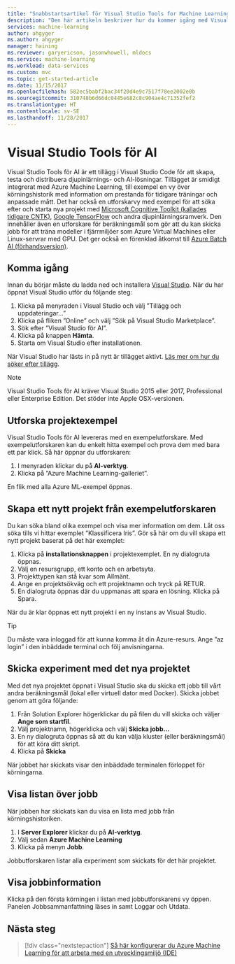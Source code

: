 ```yaml
---
title: "Snabbstartsartikel för Visual Studio Tools for Machine Learning på Azure | Microsoft Docs"
description: "Den här artikeln beskriver hur du kommer igång med Visual Studio Tools for Machine Learning, från att skapa ett experiment, träna en modell och operationalisera en webbtjänst."
services: machine-learning
author: ahgyger
ms.author: ahgyger
manager: haining
ms.reviewer: garyericson, jasonwhowell, mldocs
ms.service: machine-learning
ms.workload: data-services
ms.custom: mvc
ms.topic: get-started-article
ms.date: 11/15/2017
ms.openlocfilehash: 582ec5babf2bac34f20d4e9c7517f78ee2002e0b
ms.sourcegitcommit: 310748b6d66dc0445e682c8c904ae4c71352fef2
ms.translationtype: HT
ms.contentlocale: sv-SE
ms.lasthandoff: 11/28/2017
---
```

# <a name="visual-studio-tools-for-ai"></a>Visual Studio Tools för AI
Visual Studio Tools för AI är ett tillägg i Visual Studio Code för att skapa, testa och distribuera djupinlärnings- och AI-lösningar. Tillägget är smidigt integrerat med Azure Machine Learning, till exempel en vy över körningshistorik med information om prestanda för tidigare träningar och anpassade mått. Det har också en utforskarvy med exempel för att söka efter och starta nya projekt med [Microsoft Cognitive Toolkit (kallades tidigare CNTK)](http://www.microsoft.com/en-us/cognitive-toolkit), [Google TensorFlow](https://www.tensorflow.org) och andra djupinlärningsramverk. Den innehåller även en utforskare för beräkningsmål som gör att du kan skicka jobb för att träna modeller i fjärrmiljöer som Azure Virtual Machines eller Linux-servrar med GPU. Det ger också en förenklad åtkomst till [Azure Batch AI (förhandsversion)](https://docs.microsoft.com/en-us/azure/batch-ai/).
 
## <a name="getting-started"></a>Komma igång 
Innan du börjar måste du ladda ned och installera [Visual Studio](https://www.visualstudio.com/downloads/). När du har öppnat Visual Studio utför du följande steg:
1. Klicka på menyraden i Visual Studio och välj ”Tillägg och uppdateringar...”
2. Klicka på fliken ”Online” och välj ”Sök på Visual Studio Marketplace”.
3. Sök efter ”Visual Studio för AI”. 
3. Klicka på knappen **Hämta**. 
4. Starta om Visual Studio efter installationen. 

När Visual Studio har lästs in på nytt är tillägget aktivt. [Läs mer om hur du söker efter tillägg](hhttps://docs.microsoft.com/en-us/visualstudio/ide/finding-and-using-visual-studio-extensions).

> [!NOTE]
> Visual Studio Tools för AI kräver Visual Studio 2015 eller 2017, Professional eller Enterprise Edition. Det stöder inte Apple OSX-versionen. 


## <a name="exploring-project-samples"></a>Utforska projektexempel
Visual Studio Tools för AI levereras med en exempelutforskare. Med exempelutforskaren kan du enkelt hitta exempel och prova dem med bara ett par klick. Så här öppnar du utforskaren:   
1. I menyraden klickar du på **AI-verktyg**.
2. Klicka på ”Azure Machine Learning-galleriet”.

En flik med alla Azure ML-exempel öppnas.

## <a name="creating-a-new-project-from-the-sample-explorer"></a>Skapa ett nytt projekt från exempelutforskaren 
Du kan söka bland olika exempel och visa mer information om dem. Låt oss söka tills vi hittar exemplet ”Klassificera Iris”. Gör så här om du vill skapa ett nytt projekt baserat på det här exemplet:
1. Klicka på **installationsknappen** i projektexemplet. En ny dialogruta öppnas. 
2. Välj en resursgrupp, ett konto och en arbetsyta.
3. Projekttypen kan stå kvar som Allmänt.
4. Ange en projektsökväg och ett projektnamn och tryck på RETUR. 
5. En dialogruta öppnas där du uppmanas att spara en lösning. Klicka på Spara. 

När du är klar öppnas ett nytt projekt i en ny instans av Visual Studio. 

> [!TIP]
> Du måste vara inloggad för att kunna komma åt din Azure-resurs. Ange ”az login” i den inbäddade terminal och följ anvisningarna. 

## <a name="submitting-experiment-with-the-new-project"></a>Skicka experiment med det nya projektet
Med det nya projektet öppnat i Visual Studio ska du skicka ett jobb till vårt andra beräkningsmål (lokal eller virtuell dator med Docker).
Skicka jobbet genom att göra följande: 
1. Från Solution Explorer högerklickar du på filen du vill skicka och väljer **Ange som startfil**.
2. Välj projektnamn, högerklicka och välj **Skicka jobb...**
3. En ny dialogruta öppnas så att du kan välja kluster (eller beräkningsmål) för att köra ditt skript.
4. Klicka på **Skicka**

När jobbet har skickats visar den inbäddade terminalen förloppet för körningarna.

## <a name="view-list-of-jobs"></a>Visa listan över jobb
När jobben har skickats kan du visa en lista med jobb från körningshistoriken.
1. I **Server Explorer** klickar du på **AI-verktyg**.
2. Välj sedan **Azure Machine Learning**
3. Klicka på menyn **Jobb**.

Jobbutforskaren listar alla experiment som skickats för det här projektet. 

## <a name="view-job-details"></a>Visa jobbinformation
Klicka på den första körningen i listan med jobbutforskarens vy öppen.
Panelen Jobbsammanfattning läses in samt Loggar och Utdata.

## <a name="next-steps"></a>Nästa steg
> [!div class="nextstepaction"]
> [Så här konfigurerar du Azure Machine Learning för att arbeta med en utvecklingsmiljö (IDE)](./how-to-configure-your-IDE.md)
